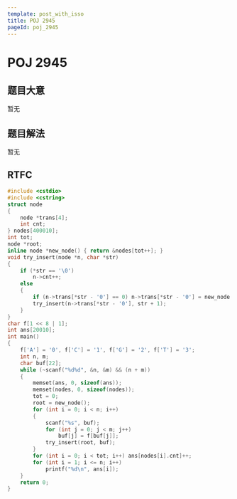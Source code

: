 ```yaml
---
template: post_with_isso
title: POJ 2945
pageId: poj_2945
---
```


# POJ 2945
<span id="poem"></span><script>$(function(){$.ajax('/api/poem?rnd='+Date.now()+Math.random()).done(function(data){$('#poem').text(data);});});</script>
## 题目大意
暂无

## 题目解法
暂无

## RTFC

```cpp
#include <cstdio>
#include <cstring>
struct node
{
    node *trans[4];
    int cnt;
} nodes[400010];
int tot;
node *root;
inline node *new_node() { return &nodes[tot++]; }
void try_insert(node *n, char *str)
{
    if (*str == '\0')
        n->cnt++;
    else
    {
        if (n->trans[*str - '0'] == 0) n->trans[*str - '0'] = new_node();
        try_insert(n->trans[*str - '0'], str + 1);
    }
}
char f[1 << 8 | 1];
int ans[20010];
int main()
{
    f['A'] = '0', f['C'] = '1', f['G'] = '2', f['T'] = '3';
    int n, m;
    char buf[22];
    while (~scanf("%d%d", &n, &m) && (n + m))
    {
        memset(ans, 0, sizeof(ans));
        memset(nodes, 0, sizeof(nodes));
        tot = 0;
        root = new_node();
        for (int i = 0; i < n; i++)
        {
            scanf("%s", buf);
            for (int j = 0; j < m; j++)
                buf[j] = f[buf[j]];
            try_insert(root, buf);
        }
        for (int i = 0; i < tot; i++) ans[nodes[i].cnt]++;
        for (int i = 1; i <= n; i++)
            printf("%d\n", ans[i]);
    }
    return 0;
}
```
<div id="__comment"></div>
